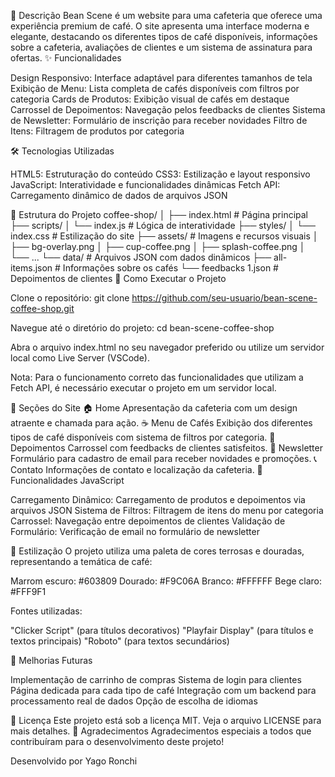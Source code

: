 📝 Descrição
Bean Scene é um website para uma cafeteria que oferece uma experiência premium de café. O site apresenta uma interface moderna e elegante, destacando os diferentes tipos de café disponíveis, informações sobre a cafeteria, avaliações de clientes e um sistema de assinatura para ofertas.
✨ Funcionalidades

Design Responsivo: Interface adaptável para diferentes tamanhos de tela
Exibição de Menu: Lista completa de cafés disponíveis com filtros por categoria
Cards de Produtos: Exibição visual de cafés em destaque
Carrossel de Depoimentos: Navegação pelos feedbacks de clientes
Sistema de Newsletter: Formulário de inscrição para receber novidades
Filtro de Itens: Filtragem de produtos por categoria

🛠️ Tecnologias Utilizadas

HTML5: Estruturação do conteúdo
CSS3: Estilização e layout responsivo
JavaScript: Interatividade e funcionalidades dinâmicas
Fetch API: Carregamento dinâmico de dados de arquivos JSON

📂 Estrutura do Projeto
coffee-shop/
│
├── index.html # Página principal
├── scripts/
│ └── index.js # Lógica de interatividade
├── styles/
│ └── index.css # Estilização do site
├── assets/ # Imagens e recursos visuais
│ ├── bg-overlay.png
│ ├── cup-coffee.png
│ ├── splash-coffee.png
│ └── ...
└── data/ # Arquivos JSON com dados dinâmicos
├── all-items.json # Informações sobre os cafés
└── feedbacks 1.json # Depoimentos de clientes
🚀 Como Executar o Projeto

Clone o repositório:
git clone https://github.com/seu-usuario/bean-scene-coffee-shop.git

Navegue até o diretório do projeto:
cd bean-scene-coffee-shop

Abra o arquivo index.html no seu navegador preferido ou utilize um servidor local como Live Server (VSCode).

Nota: Para o funcionamento correto das funcionalidades que utilizam a Fetch API, é necessário executar o projeto em um servidor local.

📱 Seções do Site
🏠 Home
Apresentação da cafeteria com um design atraente e chamada para ação.
☕ Menu de Cafés
Exibição dos diferentes tipos de café disponíveis com sistema de filtros por categoria.
👥 Depoimentos
Carrossel com feedbacks de clientes satisfeitos.
📰 Newsletter
Formulário para cadastro de email para receber novidades e promoções.
📞 Contato
Informações de contato e localização da cafeteria.
🔄 Funcionalidades JavaScript

Carregamento Dinâmico: Carregamento de produtos e depoimentos via arquivos JSON
Sistema de Filtros: Filtragem de itens do menu por categoria
Carrossel: Navegação entre depoimentos de clientes
Validação de Formulário: Verificação de email no formulário de newsletter

🎨 Estilização
O projeto utiliza uma paleta de cores terrosas e douradas, representando a temática de café:

Marrom escuro: #603809
Dourado: #F9C06A
Branco: #FFFFFF
Bege claro: #FFF9F1

Fontes utilizadas:

"Clicker Script" (para títulos decorativos)
"Playfair Display" (para títulos e textos principais)
"Roboto" (para textos secundários)

🔮 Melhorias Futuras

Implementação de carrinho de compras
Sistema de login para clientes
Página dedicada para cada tipo de café
Integração com um backend para processamento real de dados
Opção de escolha de idiomas

📄 Licença
Este projeto está sob a licença MIT. Veja o arquivo LICENSE para mais detalhes.
👏 Agradecimentos
Agradecimentos especiais a todos que contribuíram para o desenvolvimento deste projeto!

Desenvolvido por Yago Ronchi
